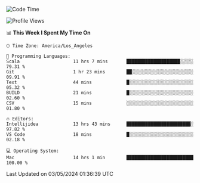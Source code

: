 <!--START_SECTION:waka-->
![Code Time](http://img.shields.io/badge/Code%20Time-975%20hrs%2042%20mins-blue)

![Profile Views](http://img.shields.io/badge/Profile%20Views-0-blue)

📊 **This Week I Spent My Time On** 

```text
🕑︎ Time Zone: America/Los_Angeles

💬 Programming Languages: 
Scala                    11 hrs 7 mins       ████████████████████░░░░░   79.31 % 
Git                      1 hr 23 mins        ██░░░░░░░░░░░░░░░░░░░░░░░   09.91 % 
Text                     44 mins             █░░░░░░░░░░░░░░░░░░░░░░░░   05.32 % 
BUILD                    21 mins             █░░░░░░░░░░░░░░░░░░░░░░░░   02.60 % 
CSV                      15 mins             ░░░░░░░░░░░░░░░░░░░░░░░░░   01.80 % 

🔥 Editors: 
Intellijidea             13 hrs 43 mins      ████████████████████████░   97.82 % 
VS Code                  18 mins             █░░░░░░░░░░░░░░░░░░░░░░░░   02.18 % 

💻 Operating System: 
Mac                      14 hrs 1 min        █████████████████████████   100.00 % 
```


 Last Updated on 03/05/2024 01:36:39 UTC
<!--END_SECTION:waka-->
